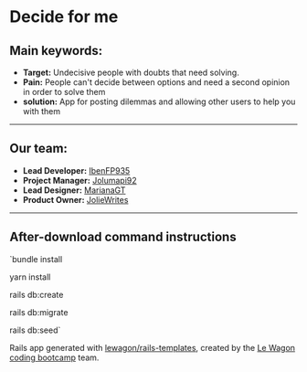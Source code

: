 Decide for me
=============

Main keywords:
--------------
* **Target:** Undecisive people with doubts that need solving.
* **Pain:** People can't decide between options and need a second opinion in order to solve them
* **solution:** App for posting dilemmas and allowing other users to help you with them
----------------------------------------------------------------------------------------------------
Our team:
--------
* **Lead Developer:** [IbenFP935](https://github.com/IbenFP935)
* **Project Manager:** [Jolumapi92](https://github.com/jolumapi92)
* **Lead Designer:** [MarianaGT](https://github.com/MarianaGT)
* **Product Owner:** [JolieWrites](https://github.com/joliewrites)

-----------------------------------------------------------------

After-download command instructions
-----------------------------------
`bundle install

 yarn install
 
 rails db:create
 
 rails db:migrate
 
 rails db:seed`

Rails app generated with [lewagon/rails-templates](https://github.com/lewagon/rails-templates), created by the [Le Wagon coding bootcamp](https://www.lewagon.com) team.
